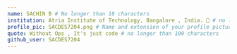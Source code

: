 ```yaml
---
name: SACHIN B # No longer than 18 characters
institution: Atria Institute of Technology, Bangalore , India. 🚩 # no longer than 58 characters
profile_pic: SACDES7204.png # Name and extension of your profile picture(ex. mona.png)
quote: Without Ops , It's just code # no longer than 100 characters
github_user: SACDES7204
---
```

